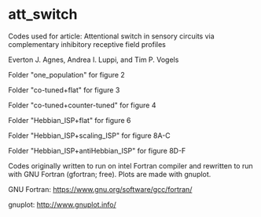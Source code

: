 # att_switch

Codes used for article: Attentional switch in sensory circuits via complementary inhibitory receptive field profiles

Everton J. Agnes, Andrea I. Luppi, and Tim P. Vogels


Folder "one_population" for figure 2

Folder "co-tuned+flat" for figure 3

Folder "co-tuned+counter-tuned" for figure 4

Folder "Hebbian_ISP+flat" for figure 6

Folder "Hebbian_ISP+scaling_ISP" for figure 8A-C

Folder "Hebbian_ISP+antiHebbian_ISP" for figure 8D-F


Codes originally written to run on intel Fortran compiler and rewritten to run with GNU Fortran (gfortran; free). Plots are made with gnuplot.


GNU Fortran: https://www.gnu.org/software/gcc/fortran/

gnuplot: http://www.gnuplot.info/
